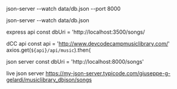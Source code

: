 json-server --watch data/db.json --port 8000

json-server --watch data/db.json

express api
const dbUri = 'http://localhost:3500/songs/


dCC api
const api = 'http://www.devcodecampmusiclibrary.com/'
axios.get(`${api}/api/music`).then(

json server
const dbUri = 'http://localhost:8000/songs'

live json server
https://my-json-server.typicode.com/giuseppe-g-gelardi/musiclibrary_dbjson/songs
